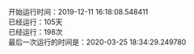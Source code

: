 开始运行时间：2019-12-11 16:18:08.548411  
已经运行：105天  
已经运行：198次  
最后一次运行的时间是：2020-03-25 18:34:29.249780  
